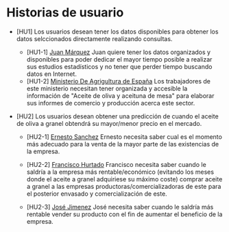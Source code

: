 # Historias de usuario

- [HU1] Los usuarios desean tener los datos disponibles para obtener los datos selccionados directamente realizando consultas.

  - [HU1-1] [Juan Márquez](personas.md#Juan-Márquez) Juan quiere tener los datos organizados y disponibles para poder dedicar el mayor tiempo posible a realizar sus estudios estadísticos y no tener que perder tiempo buscando datos en Internet.
  - [HU1-2] [Ministerio De Agrigultura de España](personas.md#Ministerio-De-Agricultura-de-España) Los trabajadores de este ministerio necesitan tener organizada y accesible la información de "Aceite de oliva y aceituna de mesa" para elaborar sus informes de comercio y producción acerca este sector.
		
- [HU2] Los usuarios desean obtener una predicción de cuando el aceite de oliva a granel obtendrá su mayor/menor precio en el mercado.
  
  - [HU2-1] [Ernesto Sanchez](personas.md#Ernesto-Sanchez) Ernesto necesita saber cual es el momento más adecuado para la venta de la mayor parte de las existencias de la empresa.
		
  - [HU2-2] [Francisco Hurtado](personas.md#Francisco-Hurtado) Francisco necesita saber cuando le saldría a la empresa más rentable/económico (evitando los meses donde el aceite a granel adquiriese su máximo coste) comprar aceite a granel a las empresas productoras/comercializadoras de este para el posterior envasado y comercialización de este.
		
  - [HU2-3] [José Jimenez](personas.md#José-Jimenez) José necesita saber cuando le saldría más rentable vender su producto con el fin de aumentar el beneficio de la empresa.

